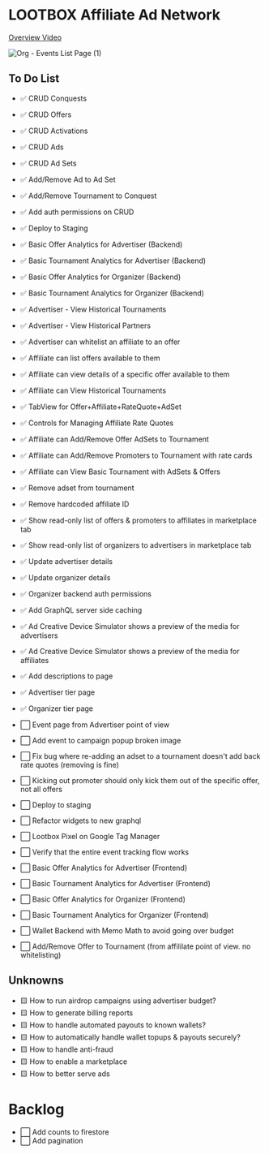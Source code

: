 # LOOTBOX Affiliate Ad Network

[Overview Video](https://drive.google.com/file/d/1kM8IeodBU4TMKoZrt4kHuFSqAzBcJmFO/view?usp=sharing)

![Org - Events List Page (1)](https://user-images.githubusercontent.com/96885027/190831532-a9b71ba4-0dcf-4df0-821e-14a78a5c4a30.png)

## To Do List

- ✅ CRUD Conquests
- ✅ CRUD Offers
- ✅ CRUD Activations
- ✅ CRUD Ads
- ✅ CRUD Ad Sets
- ✅ Add/Remove Ad to Ad Set
- ✅ Add/Remove Tournament to Conquest
- ✅ Add auth permissions on CRUD
- ✅ Deploy to Staging
- ✅ Basic Offer Analytics for Advertiser (Backend)
- ✅ Basic Tournament Analytics for Advertiser (Backend)
- ✅ Basic Offer Analytics for Organizer (Backend)
- ✅ Basic Tournament Analytics for Organizer (Backend)
- ✅ Advertiser - View Historical Tournaments
- ✅ Advertiser - View Historical Partners
- ✅ Advertiser can whitelist an affiliate to an offer
- ✅ Affiliate can list offers available to them
- ✅ Affiliate can view details of a specific offer available to them
- ✅ Affiliate can View Historical Tournaments
- ✅ TabView for Offer+Affiliate+RateQuote+AdSet
- ✅ Controls for Managing Affiliate Rate Quotes
- ✅ Affiliate can Add/Remove Offer AdSets to Tournament
- ✅ Affiliate can Add/Remove Promoters to Tournament with rate cards
- ✅ Affiliate can View Basic Tournament with AdSets & Offers
- ✅ Remove adset from tournament
- ✅ Remove hardcoded affiliate ID
- ✅ Show read-only list of offers & promoters to affiliates in marketplace tab
- ✅ Show read-only list of organizers to advertisers in marketplace tab
- ✅ Update advertiser details
- ✅ Update organizer details
- ✅ Organizer backend auth permissions
- ✅ Add GraphQL server side caching
- ✅ Ad Creative Device Simulator shows a preview of the media for advertisers
- ✅ Ad Creative Device Simulator shows a preview of the media for affiliates
- ✅ Add descriptions to page
- ✅ Advertiser tier page
- ✅ Organizer tier page
- ⬜️ Event page from Advertiser point of view
- ⬜️ Add event to campaign popup broken image

- ⬜️ Fix bug where re-adding an adset to a tournament doesn't add back rate quotes (removing is fine)
- ⬜️ Kicking out promoter should only kick them out of the specific offer, not all offers

- ⬜️ Deploy to staging
- ⬜️ Refactor widgets to new graphql

- ⬜️ Lootbox Pixel on Google Tag Manager
- ⬜️ Verify that the entire event tracking flow works

<!-- Display Analytics -->

- ⬜️ Basic Offer Analytics for Advertiser (Frontend)
- ⬜️ Basic Tournament Analytics for Advertiser (Frontend)
- ⬜️ Basic Offer Analytics for Organizer (Frontend)
- ⬜️ Basic Tournament Analytics for Organizer (Frontend)

- ⬜️ Wallet Backend with Memo Math to avoid going over budget
- ⬜️ Add/Remove Offer to Tournament (from affililate point of view. no whitelisting)

## Unknowns

- 🟨 How to run airdrop campaigns using advertiser budget?
- 🟨 How to generate billing reports
- 🟨 How to handle automated payouts to known wallets?
- 🟨 How to automatically handle wallet topups & payouts securely?
- 🟨 How to handle anti-fraud
- 🟨 How to enable a marketplace
- 🟨 How to better serve ads

# Backlog

- ⬜️ Add counts to firestore
- ⬜️ Add pagination
